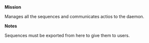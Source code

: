 **Mission**

Manages all the sequences and communicates actios to the daemon.

**Notes**

Sequences must be exported from here to give them to users.
